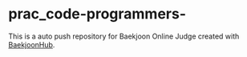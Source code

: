 # prac_code-programmers-
This is a auto push repository for Baekjoon Online Judge created with [BaekjoonHub](https://github.com/BaekjoonHub/BaekjoonHub).
